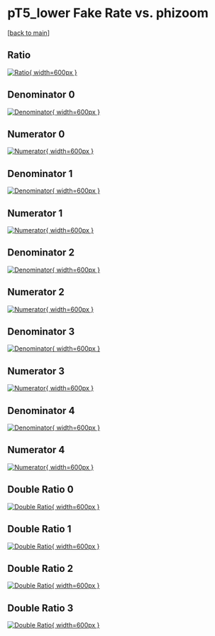 # pT5_lower Fake Rate vs. phizoom

[[back to main](./)]



## Ratio

[![Ratio](../mtv/var/pT5_lower_fakerate_phizoom.png){ width=600px }](../mtv/var/pT5_lower_fakerate_phizoom.pdf)

## Denominator 0

[![Denominator](../mtv/den/pT5_lower_fakerate_phizoom_den0.png){ width=600px }](../mtv/den/pT5_lower_fakerate_phizoom_den0.pdf)

## Numerator 0

[![Numerator](../mtv/num/pT5_lower_fakerate_phizoom_num0.png){ width=600px }](../mtv/num/pT5_lower_fakerate_phizoom_num0.pdf)

## Denominator 1

[![Denominator](../mtv/den/pT5_lower_fakerate_phizoom_den1.png){ width=600px }](../mtv/den/pT5_lower_fakerate_phizoom_den1.pdf)

## Numerator 1

[![Numerator](../mtv/num/pT5_lower_fakerate_phizoom_num1.png){ width=600px }](../mtv/num/pT5_lower_fakerate_phizoom_num1.pdf)

## Denominator 2

[![Denominator](../mtv/den/pT5_lower_fakerate_phizoom_den2.png){ width=600px }](../mtv/den/pT5_lower_fakerate_phizoom_den2.pdf)

## Numerator 2

[![Numerator](../mtv/num/pT5_lower_fakerate_phizoom_num2.png){ width=600px }](../mtv/num/pT5_lower_fakerate_phizoom_num2.pdf)

## Denominator 3

[![Denominator](../mtv/den/pT5_lower_fakerate_phizoom_den3.png){ width=600px }](../mtv/den/pT5_lower_fakerate_phizoom_den3.pdf)

## Numerator 3

[![Numerator](../mtv/num/pT5_lower_fakerate_phizoom_num3.png){ width=600px }](../mtv/num/pT5_lower_fakerate_phizoom_num3.pdf)

## Denominator 4

[![Denominator](../mtv/den/pT5_lower_fakerate_phizoom_den4.png){ width=600px }](../mtv/den/pT5_lower_fakerate_phizoom_den4.pdf)

## Numerator 4

[![Numerator](../mtv/num/pT5_lower_fakerate_phizoom_num4.png){ width=600px }](../mtv/num/pT5_lower_fakerate_phizoom_num4.pdf)

## Double Ratio 0

[![Double Ratio](../mtv/ratio/pT5_lower_fakerate_phizoom_ratio0.png){ width=600px }](../mtv/ratio/pT5_lower_fakerate_phizoom_ratio0.pdf)

## Double Ratio 1

[![Double Ratio](../mtv/ratio/pT5_lower_fakerate_phizoom_ratio1.png){ width=600px }](../mtv/ratio/pT5_lower_fakerate_phizoom_ratio1.pdf)

## Double Ratio 2

[![Double Ratio](../mtv/ratio/pT5_lower_fakerate_phizoom_ratio2.png){ width=600px }](../mtv/ratio/pT5_lower_fakerate_phizoom_ratio2.pdf)

## Double Ratio 3

[![Double Ratio](../mtv/ratio/pT5_lower_fakerate_phizoom_ratio3.png){ width=600px }](../mtv/ratio/pT5_lower_fakerate_phizoom_ratio3.pdf)

